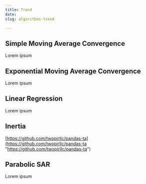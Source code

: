 ```yaml
---
title: Trend
date: 
slug: algorithms-trend

---
```

## Simple Moving Average Convergence

Lorem ipsum

## Exponential Moving Average Convergence

Lorem ipsum

## Linear Regression

Lorem ipsum

## Inertia

[https://github.com/twopirllc/pandas-ta](https://github.com/twopirllc/pandas-ta "https://github.com/twopirllc/pandas-ta")

## Parabolic SAR

Lorem ipsum